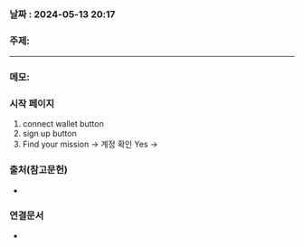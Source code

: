 
### 날짜 : 2024-05-13 20:17

### 주제: 

---
### 메모: 
### 시작 페이지
1. connect wallet button
2. sign up button
3. Find your mission $\rightarrow$ 계정 확인 
   Yes $\rightarrow$ 
### 출처(참고문헌)
-

### 연결문서
-